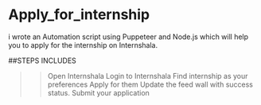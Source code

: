# Apply_for_internship
i wrote an Automation script using Puppeteer and Node.js which will help you to apply for the internship on Internshala.

##STEPS INCLUDES
>>Open Internshala
>>Login to Internshala
>>Find internship as your preferences
>>Apply for them
>>Update the feed wall with success status.
>>Submit your application
